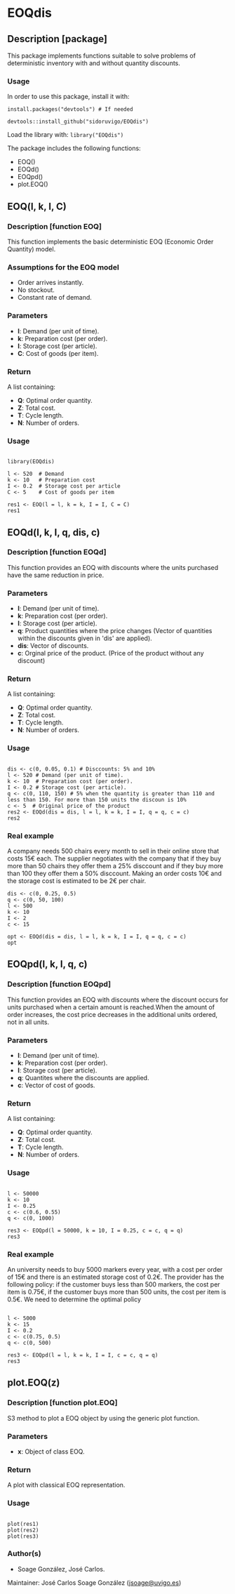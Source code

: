 # EOQdis

## Description [package]

This package implements functions suitable to solve problems of deterministic inventory with and without quantity discounts. 

### Usage

In order to use this package, install it with:
```{r, eval=T, fig.align='center',message = FALSE, fig.height = 4, fig.width = 6, warning = FALSE, comment=""}
install.packages("devtools") # If needed

devtools::install_github("sidoruvigo/EOQdis")
```
Load the library with:  `library("EOQdis")`

The package includes the following functions:
+ EOQ()
+ EOQd()
+ EOQpd()
+ plot.EOQ()

## EOQ(l, k, I, C)

### Description [function EOQ] 

This function implements the basic deterministic EOQ (Economic Order Quantity) model.

### Assumptions for the EOQ model

+ Order arrives instantly.
+ No stockout.
+ Constant rate of demand.

### Parameters

+ **l**: Demand (per unit of time).
+ **k**: Preparation cost (per order).
+ **I**: Storage cost (per article).
+ **C**: Cost of goods (per item).

### Return

A list containing:

+ **Q**: Optimal order quantity.
+ **Z**: Total cost.
+ **T**: Cycle length.
+ **N**: Number of orders.


### Usage

```{r, eval=T, fig.align='center',message = FALSE, fig.height = 4, fig.width = 6, warning = FALSE, comment=""}

library(EOQdis)

l <- 520  # Demand
k <- 10   # Preparation cost
I <- 0.2  # Storage cost per article
C <- 5    # Cost of goods per item

res1 <- EOQ(l = l, k = k, I = I, C = C)
res1

```


## EOQd(l, k, I, q, dis, c)

### Description [function EOQd] 

This function provides an EOQ with discounts where the units purchased have the same reduction in price.


### Parameters

+ **l**: Demand (per unit of time).
+ **k**: Preparation cost (per order).
+ **I**: Storage cost (per article).
+ **q**: Product quantities where the price changes (Vector of quantities within the discounts given in 'dis' are applied).
+ **dis**: Vector of discounts.
+ **c**: Orginal price of the product. (Price of the product without any discount)

### Return

A list containing:

+ **Q**: Optimal order quantity.
+ **Z**: Total cost.
+ **T**: Cycle length.
+ **N**: Number of orders.


### Usage

```{r, eval=T, fig.align='center',message = FALSE, fig.height = 4, fig.width = 6, warning = FALSE, comment=""}

dis <- c(0, 0.05, 0.1) # Disccounts: 5% and 10%
l <- 520 # Demand (per unit of time).
k <- 10  # Preparation cost (per order).
I <- 0.2 # Storage cost (per article).
q <- c(0, 110, 150) # 5% when the quantity is greater than 110 and less than 150. For more than 150 units the discoun is 10%
c <- 5  # Original price of the product
res2 <- EOQd(dis = dis, l = l, k = k, I = I, q = q, c = c)
res2
```

### Real example

A company needs 500 chairs every month to sell in their online store that costs 15€ each. The supplier negotiates with the company that if they buy more than 50 chairs they offer them a 25% disccount and if they buy more than 100 they offer them a 50% disccount. Making an order costs 10€ and the storage cost is estimated to be 2€ per chair.

```{r, eval=T, fig.align='center',message = FALSE, fig.height = 4, fig.width = 6, warning = FALSE, comment=""}
dis <- c(0, 0.25, 0.5)
q <- c(0, 50, 100)
l <- 500
k <- 10
I <- 2
c <- 15

opt <- EOQd(dis = dis, l = l, k = k, I = I, q = q, c = c)
opt
```


## EOQpd(l, k, I, q, c)

### Description [function EOQpd] 

This function provides an EOQ with discounts where the discount occurs for units purchased when a certain amount is reached.When the amount of order increases, the cost price decreases in the additional units ordered, not in all units.


### Parameters

+ **l**: Demand (per unit of time).
+ **k**: Preparation cost (per order).
+ **I**: Storage cost (per article).
+ **q**: Quantites where the discounts are applied.
+ **c**: Vector of cost of goods.

### Return

A list containing:
+ **Q**: Optimal order quantity.
+ **Z**: Total cost.
+ **T**: Cycle length.
+ **N**: Number of orders.


### Usage

```{r, eval=T, fig.align='center',message = FALSE, fig.height = 4, fig.width = 6, warning = FALSE, comment=""}

l <- 50000
k <- 10
I <- 0.25
c <- c(0.6, 0.55)
q <- c(0, 1000)

res3 <- EOQpd(l = 50000, k = 10, I = 0.25, c = c, q = q)
res3
```

### Real example

An university needs to buy 5000 markers every year, with a cost per order of 15€ and there is an estimated storage cost of 0.2€. The provider has the following policy: if the customer buys less than 500 markers, the cost per item is 0.75€, if the customer buys more than 500 units, the cost per item is 0.5€. We need to determine the optimal policy

```{r, eval=T, fig.align='center',message = FALSE, fig.height = 4, fig.width = 6, warning = FALSE, comment=""}

l <- 5000
k <- 15
I <- 0.2
c <- c(0.75, 0.5)
q <- c(0, 500)

res3 <- EOQpd(l = l, k = k, I = I, c = c, q = q)
res3
```



## plot.EOQ(z)

### Description [function plot.EOQ] 

S3 method to plot a EOQ object by using the generic plot function.


### Parameters

+ **x**: Object of class EOQ.


### Return

A plot with classical EOQ representation.


### Usage

```{r, eval=T, fig.align='center',message = FALSE, fig.height = 4, fig.width = 6, warning = FALSE, comment=""}

plot(res1)
plot(res2)
plot(res3)

```




### Author(s)

+ Soage González, José Carlos.

Maintainer: José Carlos Soage González (jsoage@uvigo.es)

	



